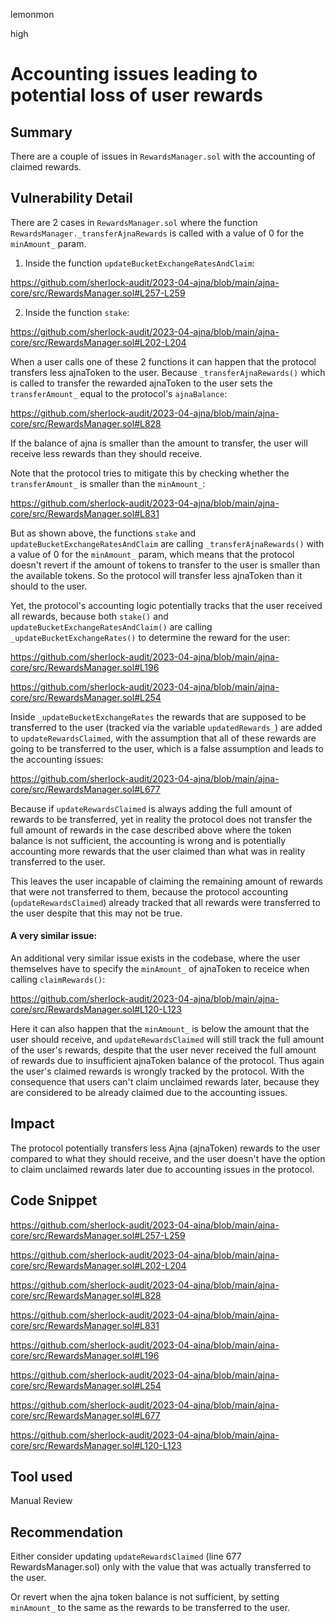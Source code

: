 lemonmon

high

# Accounting issues leading to potential loss of user rewards

## Summary

There are a couple of issues in `RewardsManager.sol` with the accounting of claimed rewards.

## Vulnerability Detail

There are 2 cases in `RewardsManager.sol` where the function `RewardsManager._transferAjnaRewards` is called with a value of 0 for the `minAmount_` param.

1. Inside the function `updateBucketExchangeRatesAndClaim`:

https://github.com/sherlock-audit/2023-04-ajna/blob/main/ajna-core/src/RewardsManager.sol#L257-L259

2. Inside the function `stake`:

https://github.com/sherlock-audit/2023-04-ajna/blob/main/ajna-core/src/RewardsManager.sol#L202-L204

When a user calls one of these 2 functions it can happen that the protocol transfers less ajnaToken to the user. Because `_transferAjnaRewards()` which is called to transfer the rewarded ajnaToken to the user sets the `transferAmount_` equal to the protocol's `ajnaBalance`:

https://github.com/sherlock-audit/2023-04-ajna/blob/main/ajna-core/src/RewardsManager.sol#L828

If the balance of ajna is smaller than the amount to transfer, the user will receive less rewards than they should receive.

Note that the protocol tries to mitigate this by checking whether the `transferAmount_` is smaller than the `minAmount_`:

https://github.com/sherlock-audit/2023-04-ajna/blob/main/ajna-core/src/RewardsManager.sol#L831

But as shown above, the functions `stake` and `updateBucketExchangeRatesAndClaim` are calling `_transferAjnaRewards()` with a value of 0 for the `minAmount_` param, which means that the protocol doesn't revert if the amount of tokens to transfer to the user is smaller than the available tokens. So the protocol will transfer less ajnaToken than it should to the user.

Yet, the protocol's accounting logic potentially tracks that the user received all rewards, because both `stake()` and `updateBucketExchangeRatesAndClaim()` are calling `_updateBucketExchangeRates()` to determine the reward for the user:

https://github.com/sherlock-audit/2023-04-ajna/blob/main/ajna-core/src/RewardsManager.sol#L196

https://github.com/sherlock-audit/2023-04-ajna/blob/main/ajna-core/src/RewardsManager.sol#L254

Inside `_updateBucketExchangeRates` the rewards that are supposed to be transferred to the user (tracked via the variable `updatedRewards_`) are added to `updateRewardsClaimed`, with the assumption that all of these rewards are going to be transferred to the user, which is a false assumption and leads to the accounting issues:

https://github.com/sherlock-audit/2023-04-ajna/blob/main/ajna-core/src/RewardsManager.sol#L677

Because if `updateRewardsClaimed` is always adding the full amount of rewards to be transferred, yet in reality the protocol does not transfer the full amount of rewards in the case described above where the token balance is not sufficient, the accounting is wrong and is potentially accounting more rewards that the user claimed than what was in reality transferred to the user.

This leaves the user incapable of claiming the remaining amount of rewards that were not transferred to them, because the protocol accounting (`updateRewardsClaimed`) already tracked that all rewards were transferred to the user despite that this may not be true.

#### A very similar issue:

An additional very similar issue exists in the codebase, where the user themselves have to specify the `minAmount_` of ajnaToken to receice when calling `claimRewards()`:

https://github.com/sherlock-audit/2023-04-ajna/blob/main/ajna-core/src/RewardsManager.sol#L120-L123

Here it can also happen that the `minAmount_` is below the amount that the user should receive, and `updateRewardsClaimed` will still track the full amount of the user's rewards, despite that the user never received the full amount of rewards due to insufficient ajnaToken balance of the protocol. Thus again the user's claimed rewards is wrongly tracked by the protocol. With the consequence that users can't claim unclaimed rewards later, because they are considered to be already claimed due to the accounting issues.


## Impact

The protocol potentially transfers less Ajna (ajnaToken) rewards to the user compared to what they should receive, and the user doesn't have the option to claim unclaimed rewards later due to accounting issues in the protocol.

## Code Snippet

https://github.com/sherlock-audit/2023-04-ajna/blob/main/ajna-core/src/RewardsManager.sol#L257-L259

https://github.com/sherlock-audit/2023-04-ajna/blob/main/ajna-core/src/RewardsManager.sol#L202-L204

https://github.com/sherlock-audit/2023-04-ajna/blob/main/ajna-core/src/RewardsManager.sol#L828

https://github.com/sherlock-audit/2023-04-ajna/blob/main/ajna-core/src/RewardsManager.sol#L831

https://github.com/sherlock-audit/2023-04-ajna/blob/main/ajna-core/src/RewardsManager.sol#L196

https://github.com/sherlock-audit/2023-04-ajna/blob/main/ajna-core/src/RewardsManager.sol#L254

https://github.com/sherlock-audit/2023-04-ajna/blob/main/ajna-core/src/RewardsManager.sol#L677

https://github.com/sherlock-audit/2023-04-ajna/blob/main/ajna-core/src/RewardsManager.sol#L120-L123

## Tool used

Manual Review

## Recommendation

Either consider updating `updateRewardsClaimed` (line 677 RewardsManager.sol) only with the value that was actually transferred to the user.

Or revert when the ajna token balance is not sufficient, by setting `minAmount_` to the same as the rewards to be transferred to the user.